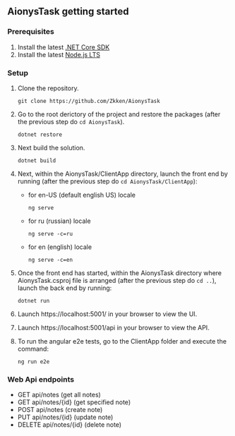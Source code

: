 ## AionysTask getting started
### Prerequisites
1. Install the latest [.NET Core SDK](https://dotnet.microsoft.com/download)
2. Install the latest [Node.js LTS](https://nodejs.org/en/)
### Setup
1. Clone the repository. 

    ```
    git clone https://github.com/Zkken/AionysTask
    ```

2. Go to the root derictory of the project and restore the packages (after the previous step do
`cd AionysTask`).

    ```
    dotnet restore
    ```

3. Next build the solution.

    ```
    dotnet build
    ```

4. Next, within the AionysTask/ClientApp directory, launch the front end by running (after the previous step do `cd AionysTask/ClientApp`):

    - for en-US (default english US) locale

        ``` 
        ng serve 
        ``` 
    - for ru (russian) locale

        ``` 
        ng serve -c=ru
        ``` 
    - for en (english) locale

        ``` 
        ng serve -c=en
        ``` 

5. Once the front end has started, within the AionysTask directory where AionysTask.csproj file is arranged (after the previous step do `cd ..`), launch the back end by running:

    ```
    dotnet run
    ```
    
6. Launch https://localhost:5001/ in your browser to view the UI.

7. Launch https://localhost:5001/api in your browser to view the API.

8. To run the angular e2e tests, go to the ClientApp folder and execute the command:

    ```
    ng run e2e
    ```

### Web Api endpoints

- GET api/notes (get all notes)
- GET api/notes/{id} (get specified note)
- POST api/notes (create note)
- PUT api/notes/{id} (update note)
- DELETE api/notes/{id} (delete note)

